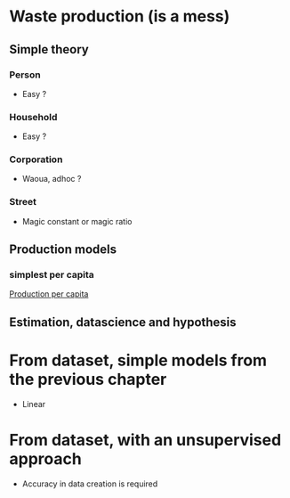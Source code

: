 # Waste production (is a mess)

## Simple theory
### Person
* Easy ?

### Household
* Easy ?

### Corporation
* Waoua, adhoc ?

### Street
* Magic constant or magic ratio

## Production models
### simplest per capita
[Production per capita](./Production/simple_materials_from_collect_stats.md)

## Estimation, datascience and hypothesis
# From dataset, simple models from the previous chapter
* Linear

# From dataset, with an unsupervised approach
* Accuracy in data creation is required
